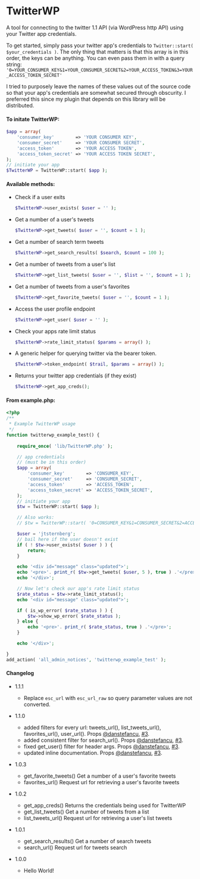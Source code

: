 TwitterWP
=========

A tool for connecting to the twitter 1.1 API (via WordPress http API) using your Twitter app credentials.

To get started, simply pass your twitter app's credentials to `Twitter::start( $your_credentials )`.
The only thing that matters is that this array is in this order, the keys can be anything. You can even pass them in with a query string:
`'0=YOUR_CONSUMER_KEY&1=YOUR_CONSUMER_SECRET&2=YOUR_ACCESS_TOKEN&3=YOUR_ACCESS_TOKEN_SECRET'`

I tried to purposely leave the names of these values out of the source code so that your app's credentials are somewhat secured through obscurity. I preferred this since my plugin that depends on this library will be distributed.

#### To initate TwitterWP:
```php
$app = array(
	'consumer_key'        => 'YOUR CONSUMER KEY',
	'consumer_secret'     => 'YOUR CONSUMER SECRET',
	'access_token'        => 'YOUR ACCESS TOKEN',
	'access_token_secret' => 'YOUR ACCESS TOKEN SECRET',
);
// initiate your app
$TwitterWP = TwitterWP::start( $app );
```

#### Available methods:

* Check if a user exits
	```php
	$TwitterWP->user_exists( $user = '' );
	```

* Get a number of a user's tweets
	```php
	$TwitterWP->get_tweets( $user = '', $count = 1 );
	```

* Get a number of search term tweets
	```php
	$TwitterWP->get_search_results( $search, $count = 100 );
	```

* Get a number of tweets from a user's list
	```php
	$TwitterWP->get_list_tweets( $user = '', $list = '', $count = 1 );
	```

* Get a number of tweets from a user's favorites
	```php
	$TwitterWP->get_favorite_tweets( $user = '', $count = 1 );
	```

* Access the user profile endpoint
	```php
	$TwitterWP->get_user( $user = '' );
	```

* Check your apps rate limit status
	```php
	$TwitterWP->rate_limit_status( $params = array() );
	```

* A generic helper for querying twitter via the bearer token.
	```php
	$TwitterWP->token_endpoint( $trail, $params = array() );
	```

* Returns your twitter app credentials (if they exist)
	```php
	$TwitterWP->get_app_creds();
	```

#### From example.php:
```php
<?php
/**
 * Example TwitterWP usage
 */
function twitterwp_example_test() {
	
	require_once( 'lib/TwitterWP.php' );

	// app credentials
	// (must be in this order)
	$app = array(
		'consumer_key'        => 'CONSUMER_KEY',
		'consumer_secret'     => 'CONSUMER_SECRET',
		'access_token'        => 'ACCESS_TOKEN',
		'access_token_secret' => 'ACCESS_TOKEN_SECRET',
	);
	// initiate your app
	$tw = TwitterWP::start( $app );

	// Also works:
	// $tw = TwitterWP::start( '0=CONSUMER_KEY&1=CONSUMER_SECRET&2=ACCESS_TOKEN&3=ACCESS_TOKEN_SECRET' );

	$user = 'jtsternberg';
	// bail here if the user doesn't exist
	if ( ! $tw->user_exists( $user ) ) {
		return;
	}

	echo '<div id="message" class="updated">';
	echo '<pre>'. print_r( $tw->get_tweets( $user, 5 ), true ) .'</pre>';
	echo '</div>';

	// Now let's check our app's rate limit status
	$rate_status = $tw->rate_limit_status();
	echo '<div id="message" class="updated">';

	if ( is_wp_error( $rate_status ) ) {
		$tw->show_wp_error( $rate_status );
	} else {
		echo '<pre>'. print_r( $rate_status, true ) .'</pre>';
	}

	echo '</div>';

}
add_action( 'all_admin_notices', 'twitterwp_example_test' );
```

#### Changelog

* 1.1.1
	* Replace `esc_url` with `esc_url_raw` so query parameter values are not converted.

* 1.1.0
	* added filters for every url: tweets_url(), list_tweets_url(), favorites_url(), user_url(). Props [@danstefancu](https://github.com/danstefancu), [#3](https://github.com/jtsternberg/TwitterWP/pull/3).
	* added consistent filter for search_url(). Props [@danstefancu](https://github.com/danstefancu), [#3](https://github.com/jtsternberg/TwitterWP/pull/3).
	* fixed get_user() filter for header args. Props [@danstefancu](https://github.com/danstefancu), [#3](https://github.com/jtsternberg/TwitterWP/pull/3).
	* updated inline documentation. Props [@danstefancu](https://github.com/danstefancu), [#3](https://github.com/jtsternberg/TwitterWP/pull/3).

* 1.0.3
	* get_favorite_tweets() Get a number of a user's favorite tweets
	* favorites_url() Request url for retrieving a user's favorite tweets

* 1.0.2
	* get_app_creds() Returns the credentials being used for TwitterWP
	* get_list_tweets() Get a number of tweets from a list
	* list_tweets_url() Request url for retrieving a user's list tweets

* 1.0.1
	* get_search_results() Get a number of search tweets
	* search_url() Request url for tweets search

* 1.0.0
	* Hello World!
